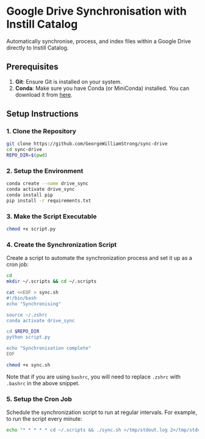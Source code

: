 # Google Drive Synchronisation with Instill Catalog

Automatically synchronise, process, and index files within a Google Drive directly to Instill Catalog.

## Prerequisites

1. **Git**: Ensure Git is installed on your system.
2. **Conda**: Make sure you have Conda (or MiniConda) installed. You can download it from [here](https://docs.conda.io/projects/conda/en/latest/user-guide/install/index.html).

## Setup Instructions

### 1. Clone the Repository

```bash
git clone https://github.com/GeorgeWilliamStrong/sync-drive
cd sync-drive
REPO_DIR=$(pwd)
```

### 2. Setup the Environment

```bash
conda create --name drive_sync
conda activate drive_sync
conda install pip
pip install -r requirements.txt
```

### 3. Make the Script Executable

```bash
chmod +x script.py
```

### 4. Create the Synchronization Script

Create a script to automate the synchronization process and set it up as a cron job:

```bash
cd
mkdir ~/.scripts && cd ~/.scripts

cat <<EOF > sync.sh
#!/bin/bash
echo "Synchronising"

source ~/.zshrc
conda activate drive_sync

cd $REPO_DIR
python script.py

echo "Synchronisation complete"
EOF

chmod +x sync.sh
```

Note that if you are using `bashrc`, you will need to replace `.zshrc` with `.bashrc` in the above snippet.

### 5. Setup the Cron Job

Schedule the synchronization script to run at regular intervals. For example, to run the script every minute:

```bash
echo "* * * * * cd ~/.scripts && ./sync.sh >/tmp/stdout.log 2>/tmp/stderr.log" | crontab -
```

